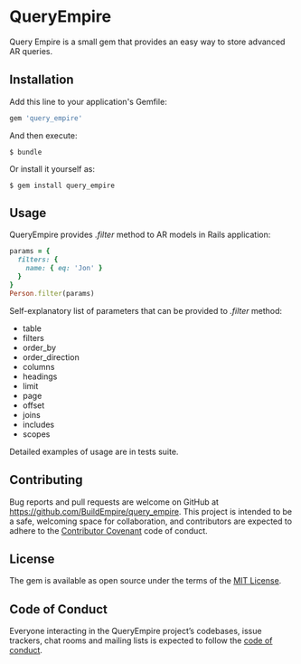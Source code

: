 # QueryEmpire

Query Empire is a small gem that provides an easy way to store advanced AR
queries. 

## Installation

Add this line to your application's Gemfile:

```ruby
gem 'query_empire'
```

And then execute:

    $ bundle

Or install it yourself as:

    $ gem install query_empire

## Usage

QueryEmpire provides *.filter* method to AR models in Rails application:

```ruby
params = {
  filters: {
    name: { eq: 'Jon' }
  }
}
Person.filter(params)
``` 

Self-explanatory list of parameters that can be provided to *.filter* method: 
* table
* filters
* order_by
* order_direction
* columns
* headings
* limit
* page
* offset
* joins
* includes
* scopes

Detailed examples of usage are in tests suite.

## Contributing

Bug reports and pull requests are welcome on GitHub at https://github.com/BuildEmpire/query_empire. This project is intended to be a safe, welcoming space for collaboration, and contributors are expected to adhere to the [Contributor Covenant](http://contributor-covenant.org) code of conduct.

## License

The gem is available as open source under the terms of the [MIT License](http://opensource.org/licenses/MIT).

## Code of Conduct

Everyone interacting in the QueryEmpire project’s codebases, issue trackers, chat rooms and mailing lists is expected to follow the [code of conduct](https://github.com/[USERNAME]/query_empire/blob/master/CODE_OF_CONDUCT.md).

